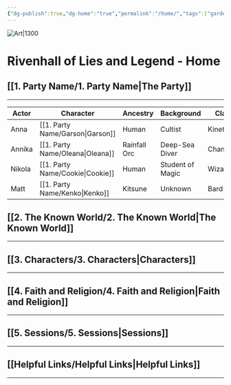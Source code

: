 ```yaml
---
{"dg-publish":true,"dg-home":"true","permalink":"/home/","tags":["gardenEntry"],"dgPassFrontmatter":true}
---
```


![Art|1300](https://i.imgur.com/BeC7hWz.png)
# Rivenhall of Lies and Legend - Home
## [[1. Party Name/1. Party Name\|The Party]]
***
| Actor | Character | Ancestry | Background | Class |
|-------|-----------|----------|------------|-------|
| Anna  | [[1. Party Name/Garson\|Garson]] | Human | Cultist     | Kineticist |
| Annika | [[1. Party Name/Oleana\|Oleana]] | Rainfall Orc | Deep-Sea Diver | Champion |
| Nikola | [[1. Party Name/Cookie\|Cookie]]    | Human | Student of Magic | Wizard |
| Matt   | [[1. Party Name/Kenko\|Kenko]]      | Kitsune | Unknown      | Bard |

## [[2. The Known World/2. The Known World\|The Known World]]
***

## [[3. Characters/3. Characters\|Characters]]
***
## [[4. Faith and Religion/4. Faith and Religion\|Faith and Religion]]
***

## [[5. Sessions/5. Sessions\|Sessions]]
***

## [[Helpful Links/Helpful Links\|Helpful Links]]
***






